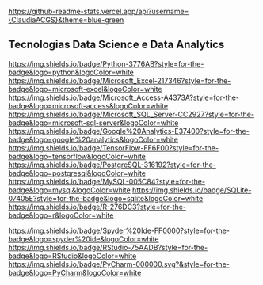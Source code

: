 

<!---
ClaudiaACGS/ClaudiaACGS is a ✨ special ✨ repository because its `README.md` (this file) appears on your GitHub profile.
You can click the Preview link to take a look at your changes.

< 👋 Hi, I’m @ClaudiaACGS
- 👀 I’m interested in ...
- 🌱 I’m currently learning ...
- 💞️ I’m looking to collaborate on ...
- 📫 How to reach me ...

Link dos Badges
https://dev.to/envoy_/150-badges-for-github-pnk
--->

https://github-readme-stats.vercel.app/api?username={ClaudiaACGS}&theme=blue-green


## Tecnologias Data Science e Data Analytics
https://img.shields.io/badge/Python-3776AB?style=for-the-badge&logo=python&logoColor=white
https://img.shields.io/badge/Microsoft_Excel-217346?style=for-the-badge&logo=microsoft-excel&logoColor=white
https://img.shields.io/badge/Microsoft_Access-A4373A?style=for-the-badge&logo=microsoft-access&logoColor=white
https://img.shields.io/badge/Microsoft_SQL_Server-CC2927?style=for-the-badge&logo=microsoft-sql-server&logoColor=white
https://img.shields.io/badge/Google%20Analytics-E37400?style=for-the-badge&logo=google%20analytics&logoColor=white
https://img.shields.io/badge/TensorFlow-FF6F00?style=for-the-badge&logo=tensorflow&logoColor=white
https://img.shields.io/badge/PostgreSQL-316192?style=for-the-badge&logo=postgresql&logoColor=white
https://img.shields.io/badge/MySQL-005C84?style=for-the-badge&logo=mysql&logoColor=white
https://img.shields.io/badge/SQLite-07405E?style=for-the-badge&logo=sqlite&logoColor=white
https://img.shields.io/badge/R-276DC3?style=for-the-badge&logo=r&logoColor=white



https://img.shields.io/badge/Spyder%20Ide-FF0000?style=for-the-badge&logo=spyder%20ide&logoColor=white
https://img.shields.io/badge/RStudio-75AADB?style=for-the-badge&logo=RStudio&logoColor=white
https://img.shields.io/badge/PyCharm-000000.svg?&style=for-the-badge&logo=PyCharm&logoColor=white
